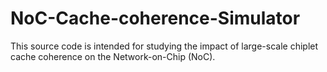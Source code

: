 # NoC-Cache-coherence-Simulator
This source code is intended for studying the impact of large-scale chiplet cache coherence on the Network-on-Chip (NoC).
